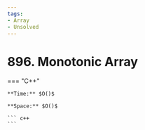 ```yaml
---
tags:
- Array
- Unsolved
---
```



# 896. Monotonic Array

=== "C++"

    **Time:** $O()$

    **Space:** $O()$

    ``` c++
    ```